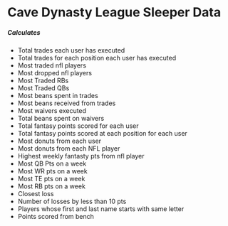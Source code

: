 # Cave Dynasty League Sleeper Data

##### Calculates
- Total trades each user has executed
- Total trades for each position each user has executed
- Most traded nfl players
- Most dropped nfl players
- Most Traded RBs
- Most Traded QBs
- Most beans spent in trades
- Most beans received from trades
- Most waivers executed
- Total beans spent on waivers
- Total fantasy points scored for each user
- Total fantasy points scored at each position for each user
- Most donuts from each user
- Most donuts from each NFL player
- Highest weekly fantasty pts from nfl player
- Most QB Pts on a week
- Most WR pts on a week
- Most TE pts on a week
- Most RB pts on a week
- Closest loss
- Number of losses by less than 10 pts
- Players whose first and last name starts with same letter
- Points scored from bench